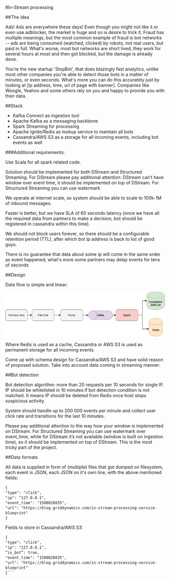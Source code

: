 #In-Stream processing

##The idea

Ads! Ads are everywhere these days! Even though you might not like it or even use adblocker, the market is huge and so is desire to trick it. Fraud has multiple meanings, but the most common example of fraud is bot networks -- ads are being consumed (watched, clicked) by robots, not real users, but paid in full. What's worse, most bot networks are short lived, they work for several hours at most and then got blocked, but the damage is already done.

You're the new startup 'StopBot', that does blazingly fast analytics, unlike most other companies you're able to detect those bots in a matter of minutes, or even seconds. What's more you can do this accurately just by looking at [ip address, time, url of page with banner]. Companies like Woogle, Yeahoo and some others rely on you and happy to provide you with their data.

##Stack

* Kafka Connect as ingestion tool
* Apache Kafka as a messaging backbone
* Spark Streaming for processing
* Apache Ignite/Redis as lookup service to maintain all bots
* Cassandra/AWS S3 as a storage for all incoming events, including bot events as well

###Additional requirements:

Use Scala for all spark related code.

Solution should be implemented for both DStream and Structured Streaming. For DStream please pay additional attention: DStream can’t have window over event time, it should be implemented on top of DStream. For Structured Streaming you can use watermark

We operate at internet scale, so system should be able to scale to 100k-1M of inbound messages.

Faster is better, but we have SLA of 60 seconds latency (once we have all the required data from partners to make a decision, bot should be registered in cassandra within this time).

We should not block users forever, so there should be a configurable retention period (TTL), after which bot ip address is back to list of good guys.

There is no guarantee that data about some ip will come in the same order as event happened, what's more some partners may delay events for tens of seconds
 
##Design

Data flow is simple and linear:

![Design diagram](diagram.jpg "Design diagram")

Where Redis is used as a cache, Cassandra or AWS S3 is used as permanent storage for all incoming events.

Come up with schema design for Cassandra/AWS S3 and have solid reason of proposed solution. Take into account data coming in streaming manner.

##Bot detection

Bot detection algorithm: more than 20 requests per 10 seconds for single IP. IP should be whitelisted in 10 minutes if bot detection condition is not matched. It means IP should be deleted from Redis once host stops suspicious activity.

System should handle up to 200 000 events per minute and collect user click rate and transitions for the last 10 minutes.

Please pay additional attention to the way how your window is implemented on DStream. For Structured Streaming you can use watermark over event_time, while for DStream it’s not available (window is built on ingestion time), so it should be implemented on top of DStream. This is the most tricky part of the project.

##Data formats

All data is supplied in form of (multiple) files that got dumped on filesystem, each event is JSON, each JSON on it's own line, with the above mentioned fields:

```
{
"type": "click",
"ip": "127.0.0.1",
"event_time": "1500028835",
"url": "https://blog.griddynamics.com/in-stream-processing-service-blueprint"
}
```

Fields to store in Cassandra/AWS S3:

```
{
"type": "click",
"ip": "127.0.0.1",
“is_bot”: true,
"event_time": "1500028835",
"url": "https://blog.griddynamics.com/in-stream-processing-service-blueprint"
}```
